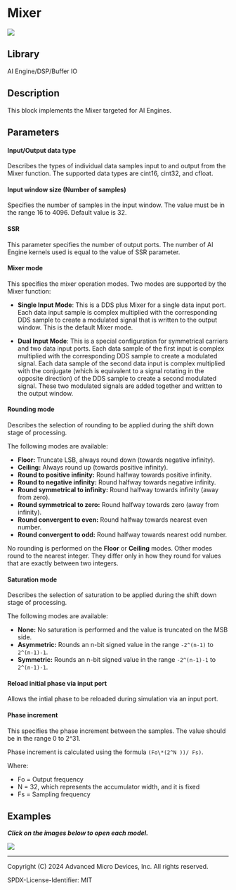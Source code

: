 # Mixer

  
![](./Images/block.png)  

## Library

AI Engine/DSP/Buffer IO

## Description

This block implements the Mixer targeted for AI Engines.

## Parameters

#### Input/Output data type  
Describes the types of individual data samples input to and output from
the Mixer function. The supported data types are cint16, cint32, and
cfloat.

#### Input window size (Number of samples)  
Specifies the number of samples in the input window. The value must be
in the range 16 to 4096. Default value is 32.

#### SSR
This parameter specifies the number of output ports. The number of AI Engine kernels used is equal to the value of SSR parameter.

#### Mixer mode  
This specifies the mixer operation modes. Two modes are supported by
the Mixer function:

* **Single Input Mode**: This is a DDS plus Mixer for a single data input port. Each data input
sample is complex multiplied with the corresponding DDS sample to create
a modulated signal that is written to the output window. This is the
default Mixer mode.

* **Dual Input Mode**: This is a special configuration for symmetrical carriers and two data
input ports. Each data sample of the first input is complex multiplied
with the corresponding DDS sample to create a modulated signal. Each
data sample of the second data input is complex multiplied with the
conjugate (which is equivalent to a signal rotating in the opposite
direction) of the DDS sample to create a second modulated signal. These
two modulated signals are added together and written to the output
window.

#### Rounding mode

Describes the selection of rounding to be applied during the shift down stage of processing.

The following modes are available:
* **Floor:** Truncate LSB, always round down (towards negative infinity).
* **Ceiling:** Always round up (towards positive infinity).
* **Round to positive infinity:** Round halfway towards positive infinity.
* **Round to negative infinity:** Round halfway towards negative infinity.
* **Round symmetrical to infinity:** Round halfway towards infinity (away from zero).
* **Round symmetrical to zero:** Round halfway towards zero (away from infinity).
* **Round convergent to even:** Round halfway towards nearest even number.
* **Round convergent to odd:** Round halfway towards nearest odd number.

No rounding is performed on the **Floor** or **Ceiling** modes. Other modes round to the nearest integer. They differ only in how they round for values that are exactly between two integers.

#### Saturation mode

Describes the selection of saturation to be applied during the shift down stage of processing.

The following modes are available:
* **None:** No saturation is performed and the value is truncated on the MSB side.
* **Asymmetric:** Rounds an n-bit signed value in the range `-2^(n-1)` to `2^(n-1)-1`.
* **Symmetric:** Rounds an n-bit signed value in the range `-2^(n-1)-1` to `2^(n-1)-1`.

#### Reload initial phase via input port
Allows the intial phase to be reloaded during simulation via an input port.

#### Phase increment  
This specifies the phase increment between the samples. The value should
be in the range 0 to 2^31.

Phase increment is calculated using the formula `(Fo\*(2^N ))/ Fs)`.

Where:
  - Fo = Output frequency
  - N = 32, which represents the accumulator width, and it is fixed
  - Fs = Sampling frequency

## Examples

***Click on the images below to open each model.***

[![](./Images/Mixer_Example.png)](https://github.com/Xilinx/Vitis_Model_Composer/tree/2024.2/Examples/Block_Help/AIE/Mixer_Ex1) 


--------------
Copyright (C) 2024 Advanced Micro Devices, Inc.
All rights reserved.

SPDX-License-Identifier: MIT
